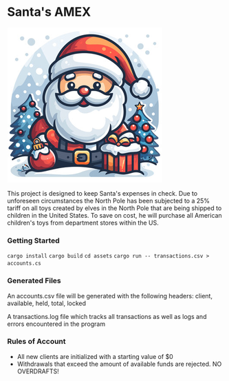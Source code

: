 # Santa's AMEX
![Santa](./assets/santa.jpg)

This project is designed to keep Santa's expenses in check. Due to unforeseen circumstances
the North Pole has been subjected to a 25% tariff on all toys created by elves in the North Pole
that are being shipped to children in the United States. To save on cost, he will purchase all American 
children's toys from department stores within the US. 

### Getting Started
`cargo install`
`cargo build`
`cd assets`
`cargo run -- transactions.csv > accounts.cs`


### Generated Files
An accounts.csv file will be generated with the following headers:
client, available, held, total, locked

A transactions.log file which tracks all transactions as well as 
logs and errors encountered in the program


### Rules of Account
* All new clients are initialized with a starting value of $0
* Withdrawals that exceed the amount of available funds are rejected. NO OVERDRAFTS!

